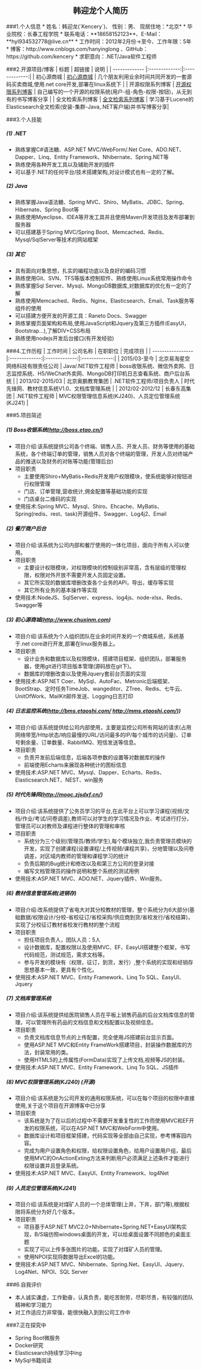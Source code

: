 ﻿<h2 align = "center">韩迎龙个人简历</h2>
###1.个人信息
* 姓名：韩迎龙(`Kencery`)、 性别：男、 现居住地：*北京*
* 毕业院校：长春工程学院
* 联系电话：**18658152123**、E-Mail：**hyl934532778@live.cn**
* 工作时间：2012年2月份->至今、工作年限：5年
* 博客：http://www.cnblogs.com/hanyinglong 、GitHub：https://github.com/kencery
* 求职意向：.NET/Java软件工程师

###2.开源项目/博客
| 标题        | 超链接           | 说明           |
| ------------- |:-------------:|:-------------:|
| 初心源商城 |  [初心源商城](http://www.chuxinm.com "初心源商城")   | 几个朋友利用业余时间共同开发的一套源码买卖商城,使用.net core开发,部署在linux系统下 |
| 开源权限系列博客 |  [开源权限系列博客](http://www.cnblogs.com/hanyinglong/archive/2013/03/22/2976478.html "开源权限系列博客")   | 自己编写的一个开源的权限系统(用户-组-角色-权限-按钮)，从无到有的书写博客分享 |
| 全文检索系列博客 |  [全文检索系列博客](http://www.cnblogs.com/hanyinglong/p/5464604.html,"全文检索系列博客")   | 学习基于Lucene的Elasticsearch全文检索(安装-集群-Java,.NET客户端)并书写博客分享|

###3.个人技能
##### (1) .NET
* 熟练掌握C#语法糖、ASP.NET MVC/WebForm/.Net Core、ADO.NET、Dapper、Linq、Entity Framework、Nhibernate、Spring.NET等
* 熟练使用各种开发工具以及辅助开发的插件
* 可以基于.NET的任何平台/技术搭建架构,对设计模式也有一定的了解。

##### (2) Java
* 熟练掌握Java语法糖、Spring MVC、Shiro、MyBatis、JDBC、Spring、Hibernate、Spring Boot等
* 熟练使用Myeclipse、IDEA等开发工具并且使用Maven开发项目及发布部署到服务器
* 可以搭建基于Spring MVC/Spring Boot、Memcached、Redis、Mysql/SqlServer等技术的网站框架

##### (3) 其它
* 具有面向对象思想，扎实的编程功底以及良好的编码习惯
* 熟练使用Git、SVN、TFS等版本控制软件、熟练使用Linux系统常用操作命令
* 熟练掌握Sql Server、Mysql、MongoDB数据库,对数据库的优化有一定的了解
* 熟练使用Memcached、Redis、Nginx、Elasticsearch、Email、Task服务等组件的使用
* 可以搭建方便开发的开源工具：Raneto Docs、Swagger
* 熟练掌握页面架构和布局,使用JavaScript和Jquery及第三方插件(EasyUI，Bootstrap...),了解DIV+CSS布局
* 熟练使用nodejs开发后台接口(有开发经验)

###4.工作历程
| 工作时间          | 公司名称  | 在职职位      | 完成项目       |
| ----------------- |:-------------:|:-------------:|:-------------:|
| 2015/03-至今      | 北京易淘星空网络科技有限责任公司 | Java/.NET软件工程师 | boss收银系统、微信外卖网、日志监控系统、H5/WeChat外卖网、MongoDB打印机日志查看系统、商户后台系统 |
| 2013/02-2015/03   | 北京奥鹏教育集团 | .NET软件工程师/项目负责人 | 时代先锋网、教材信息系统V1.0、文档库管理系统 |
| 2012/02-2012/12   | 长春东高集团 | .NET软件工程师 | MVC权限管理信息系统(KJ240)、人员定位管理系统(KJ241) |

###5.项目简述
##### (1) Boss收银系统(http://boss.etao.cn/)
* 项目介绍:该系统提供公司各个终端、销售人员、开发人员、财务等使用的基础系统，各个终端订单的管理，销售人员对各个终端的管理，开发人员对终端产品的推送以及财务的对账等功能(管理后台)
* 项目职责
	* 主要使用Shiro+MyBatis+Redis开发用户权限模块，使系统能够对按钮进行权限管理
	* 门店、订单管理,营收统计,佣金配置等基础功能的实现
	* 门店桌台二维码的实现
* 使用技术:Spring MVC、Mysql、Shiro、Ehcache、MyBatis、Spring(redis、rest、task)开源组件、Swagger、Log4j2、Email

##### (2) 餐厅商户后台
* 项目介绍:该系统为公司内部和餐厅使用的一体化项目，面向于所有人可以使用。
* 项目职责
	* 主要设计权限模块，对权限模块的控制级别非常高，含有层级的管理权限，权限对外开放不需要开发人员固定设置。
	* 其它所实现的数据库增删改查各个业务的API，导出，缓存等实现
	* 其它所有业务的基本操作等实现
* 使用技术:NodeJS、SqlServer、express、log4js、node-xlsx、Redis、Swagger等

##### (3) 初心源商城(http://www.chuxinm.com)
* 项目介绍:该系统为个人组织团队在业余时间开发的一个商城系统，系统基于.net core进行开发,部署在linux服务器上。
* 项目职责
	* 设计业务和数据库以及权限模块，搭建项目框架、组织团队，部署服务器，使用git进行项目版本管理(源码放在git下)。
	* 数据库的增删改查以及使用Jquery套前台页面的实现
* 使用技术:ASP.NET Coer、MySql、AutoFac、Metronic后端框架、BootStrap、定时任务TimeJob、wangeditor、ZTree、Redis、七牛云、UnitOfWork、MailKit邮件发送、Logging日志打印

##### (4) 日志监控系统(http://bms.etaoshi.com/  http://mms.etaoshi.com/))
* 项目介绍:该系统提供给公司内部使用，主要是监控公司所有网站的请求(占用网络带宽/Http状态/响应最慢的URL/访问最多的IP/每个城市的访问量)、订单号剩余量、订单数量、RabbitMQ、短信发送等信息。
* 项目职责
	* 负责开发前后端信息，后端各项参数的设置等对数据库的操作
	* 前端使用Echarts来展现各种统计的图标信息
* 使用技术:ASP.NET MVC、Mysql、Dapper、Echarts、Redis、Elasticsearch.NET、NEST、win服务

##### (5) 时代先锋网(http://mooc.zjsdxf.cn/)
* 项目介绍:该系统提供了公务员学习的平台,在此平台上可以学习课程(视频/文档/作业/考试/问卷调差),教师可以对学生的学习情况及作业、考试进行打分，管理员可以对教师及课程进行整体的管理和审核
* 项目职责
	* 系统分为三个级别(管理员/教师/学生),每个模块独立,我负责管理员模块的开发，实现了创建课程(设置课程/上传视频/课程共享)，分地管理以及问卷调差，对区域内教师的管理和课程学习的统计
	* 负责后期的Bug统计和修改以及和第三方公司的登录对接
	* 编写文档管理员的操作说明和整个系统的测试用例
* 使用技术:ASP.NET MVC、ADO.NET、Jquery插件、Win服务。

##### (6) 教材信息管理系统(进销存)
* 项目介绍:改系统提供了省电大对其分校教材的管理，整个系统分为6大部分(基础数据/权限设计/分校-省校征订/省校采购/供应商到货/省校发行/省校结算)，实现了分校征订教材省校发行教材的整个流程
* 项目职责
	* 担任项目负责人，团队人员：5人
	* 设计数据库，配置权限以及使用MVC、EF、EasyUI搭建整个框架，书写代码规范，测试规范，需求文档等。
	* 参与开发的模块有（权限，征订，到货，发行）,整个系统的实现和经销存思想基本一致，更具有个性化。
* 使用技术:ASP.NET MVC、Entity Framework、Linq To SQL、EasyUI、Jquery

##### (7) 文档库管理系统
* 项目介绍:该系统提供给医院销售人员在平板上销售药品的后台文档库信息的管理，可以管理所有药品的文档信息和文档配置以及视频信息。
* 项目职责
	* 负责文档库信息节点的上传配置，完全使用JS搭建前台显示页面。
	* 使用ASP.NET MVC和Entity FrameWork搭建项目，封装操作数据库的方法，封装常用的类。
	* 使用HTML5的上传属性(FormData)实现了上传文档,视频等JS的封装。
* 使用技术:ASP.NET MVC、Entity Framework、Linq To SQL、JS插件

##### (8) MVC权限管理系统(KJ240) (开源)
* 项目介绍:该系统是为公司开发的通用权限系统，可以在每个项目的权限中直接使用,关于这个项目在开源博客中已分享
* 项目职责
	* 该系统是为了在以后的过程中不需要开发重复性的工作而使用MVC和EF开发的权限系统，可以在ASP.NET MVC和WebForm中使用。
	* 数据库设计和项目框架搭建，代码实现等全部由自己实现，参考博客园内容。
	* 完成为用户设置角色和权限，给权限设置角色，给用户设置用户组，最后使用MVC的OnActionExting方法来判断用户必须满足上述条件才能进行权限设置并且登录系统。
* 使用技术:ASP.NET MVC、EasyUI、Entity Framework、log4Net

##### (9) 人员定位管理系统(KJ241)
* 项目介绍:该系统是对煤矿人员的一个总体管理(上井，下井，部门等),根据权限将系统分为好几个版本。
* 项目职责
	* 项目基于ASP.NET MVC2.0+Nhibernate+Spring.NET+EasyUI架构实现，B/S端仿照windows桌面的开发，可以给桌面设置不同颜色的桌面主题
	* 实现了可以上传多张图片的功能。实现了对煤矿人员的管理。
	* 使用NPOI实现将数据导出Excel的功能。
* 使用技术:ASP.NET MVC、Nhibernate、Spring.Net、EasyUI、Jquery、Log4Net、NPOI、SQL Server

###6.自我评价
* 本人诚实谦虚，工作勤奋，认真负责，能吃苦耐劳，尽职尽责，有较强的团队精神和学习能力
* 对工作适应力非常强，能很快融入到到公司工作中

###7.正在探究中
* Spring Boot微服务
* Docker研究
* Elasticsearch持续学习中ing
* MySql书籍阅读